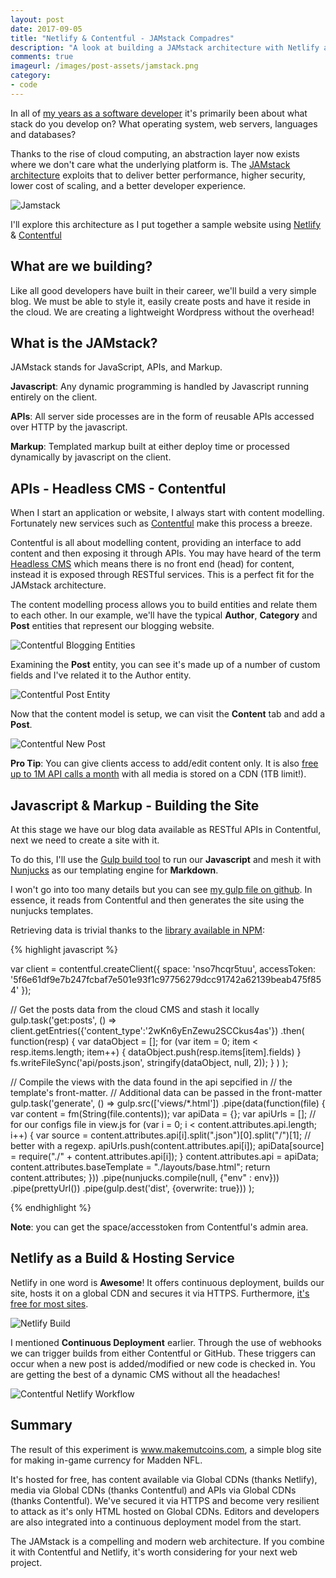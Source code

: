 ```yaml
---
layout: post
date: 2017-09-05
title: "Netlify & Contentful - JAMstack Compadres"
description: "A look at building a JAMstack architecture with Netlify and Contentful to construct a highly performant and secure website."
comments: true
imageurl: /images/post-assets/jamstack.png
category: 
- code
---
```


In all of [my years as a software developer](/resume) it's primarily been about what stack do you develop on? What operating system, web servers, languages and databases? 

Thanks to the rise of cloud computing, an abstraction layer now exists where we don't care what the underlying platform is. The [JAMstack architecture](https://jamstack.org/) exploits that to deliver better performance, higher security, lower cost of scaling, and a better developer experience.

![Jamstack](/images/post-assets/jamstack.png)

I'll explore this architecture as I put together a sample website using [Netlify](http://www.netlify.com) & [Contentful](https://www.contentful.com) 

<!--more-->

## What are we building? 

Like all good developers have built in their career, we'll build a very simple blog. We must be able to style it, easily create posts and have it reside in the cloud. We are creating a lightweight Wordpress without the overhead!

## What is the JAMstack?

JAMstack stands for JavaScript, APIs, and Markup. 

__Javascript__: Any dynamic programming is handled by Javascript running entirely on the client. 

__APIs__: All server side processes are in the form of reusable APIs accessed over HTTP by the javascript.

__Markup__: Templated markup built at either deploy time or processed dynamically by javascript on the client. 

## APIs - Headless CMS - Contentful

When I start an application or website, I always start with content modelling. Fortunately new services such as [Contentful](https://www.contentful.com/) make this process a breeze. 

Contentful is all about modelling content, providing an interface to add content and then exposing it through APIs. You may have heard of the term [Headless CMS](https://www.contentful.com/r/knowledgebase/headless-and-decoupled-cms/) which means there is no front end (head) for content, instead it is exposed through RESTful services. This is a perfect fit for the JAMstack architecture.

The content modelling process allows you to build entities and relate them to each other. In our example, we'll have the typical __Author__, __Category__ and __Post__ entities that represent our blogging website.

![Contentful Blogging Entities](/images/post-assets/contentful-entities.png)

Examining the __Post__ entity, you can see it's made up of a number of custom fields and I've related it to the Author entity.

![Contentful Post Entity](/images/post-assets/contentful-post.png)

Now that the content model is setup, we can visit the __Content__ tab and add a __Post__. 

![Contentful New Post](/images/post-assets/contentful-new-post.png)

__Pro Tip__: You can give clients access to add/edit content only. It is also [free up to 1M API calls a month](https://www.contentful.com/pricing/) with all media is stored on a CDN (1TB limit!).

## Javascript & Markup - Building the Site

At this stage we have our blog data available as RESTful APIs in Contentful, next we need to create a site with it. 

To do this, I'll use the [Gulp build tool](https://gulpjs.com/) to run our __Javascript__ and mesh it with [Nunjucks](https://mozilla.github.io/nunjucks/) as our templating engine for __Markdown__. 

I won't go into too many details but you can see [my gulp file on github](https://github.com/sjmcculloch/mutcoins/blob/master/gulpfile.js). In essence, it reads from Contentful and then generates the site using the nunjucks templates.  

Retrieving data is trivial thanks to the [library available in NPM](https://www.npmjs.com/package/contentful-management):

{% highlight javascript %}

var client = contentful.createClient({
  space: 'nso7hcqr5tuu', 
  accessToken: '5f6e61df9e7b247fcbaf7e501e93f1c97756279dcc91742a62139beab475f854'
});

// Get the posts data from the cloud CMS and stash it locally
gulp.task('get:posts', () =>
  client.getEntries({'content_type':'2wKn6yEnZewu2SCCkus4as'})
    .then(
      function(resp) {
        var dataObject = [];
        for (var item = 0; item < resp.items.length; item++) {
          dataObject.push(resp.items[item].fields)
        }
        fs.writeFileSync('api/posts.json', stringify(dataObject, null, 2)); 
      }
    )
);

// Compile the views with the data found in the api sepcified in
// the template's front-matter.
// Additional data can be passed in the front-matter
gulp.task('generate', () =>
  gulp.src(['views/*.html'])
    .pipe(data(function(file) {
      var content = fm(String(file.contents));
      var apiData = {};
      var apiUrls = []; // for our configs file in view.js
      for (var i = 0; i < content.attributes.api.length; i++) {
        var source = content.attributes.api[i].split(".json")[0].split("/")[1]; // better with a regexp.
        apiUrls.push(content.attributes.api[i]);
        apiData[source] = require("./" + content.attributes.api[i]);
      }
      content.attributes.api = apiData;
      content.attributes.baseTemplate = "./layouts/base.html";
      return content.attributes;
    }))
    .pipe(nunjucks.compile(null, {"env" : env}))
    .pipe(prettyUrl())
    .pipe(gulp.dest('dist', {overwrite: true}))
);

{% endhighlight %}

__Note__: you can get the space/accesstoken from Contentful's admin area.

## Netlify as a Build & Hosting Service

Netlify in one word is __Awesome__! It offers continuous deployment, builds our site, hosts it on a global CDN and secures it via HTTPS. Furthermore, [it's free for most sites](https://www.netlify.com/pricing/). 

![Netlify Build](/images/post-assets/netlify-build.png)

I mentioned __Continuous Deployment__ earlier. Through the use of webhooks we can trigger builds from either Contentful or GitHub. These triggers can occur when a new post is added/modified or new code is checked in. You are getting the best of a dynamic CMS without all the headaches! 

![Contentful Netlify Workflow](/images/post-assets/contentful-netlify-workflow.svg)

## Summary

The result of this experiment is www.makemutcoins.com, a simple blog site for making in-game currency for Madden NFL. 

It's hosted for free, has content available via Global CDNs (thanks Netlify), media via Global CDNs (thanks Contentful) and APIs via Global CDNs (thanks Contentful). We've secured it via HTTPS and become very resilient to attack as it's only HTML hosted on Global CDNs. Editors and developers are also integrated into a continuous deployment model from the start. 

The JAMstack is a compelling and modern web architecture. If you combine it with Contentful and Netlify, it's worth considering for your next web project.


